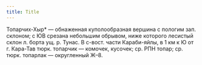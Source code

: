 ```yaml
---
title: Title
---
```


Топарчих-Хыр* — обнаженная куполообразная вершина с пологим зап. склоном; с ЮВ
срезана небольшим обрывом, ниже которого лесистый склон л. борта ущ. р. Тунас. В
с-вост. части Караби-яйлы, в 1 км к Ю от г. Кара-Тав тюрк. топарчик — комочек,
кусочек; ср. РПН топар; ср. тюрк. топарлак — округленный Ж–8.
